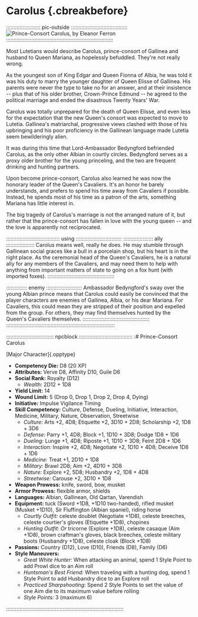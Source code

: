 # Carolus {.cbreakbefore}

::::::::::::::::::::::: pic-outside ::::::::::::::::::::::::::::::::::::::
![Prince-Consort Carolus, by Eleanor Ferron](assets/Portraits/Medium/prince-carolus.jpg "Prince-Consort Carolus, by Eleanor Ferron")
::::::::::::::::::::::::::::::::::::::::::::::::::::::::::::::::::::::::

Most Lutetians would describe Carolus, prince-consort of Gallinea and husband to 
Queen Mariana, as hopelessly befuddled. They're not really wrong. 

As the youngest son of King Edgar and Queen Fionna of Albia, he was told it was
his duty to marry the younger daughter of Queen Elisse of Gallinea. His parents
were never the type to take no for an answer, and at their insistence -- plus
that of his older brother, Crown-Prince Edmund -- he agreed to the political
marriage and ended the disastrous Twenty Years' War.

Carolus was totally unprepared for the death of Queen Elisse, and even less for
the expectation that the new Queen's consort was expected to move to Lutetia.
Gallinea's matriarchal, progressive views clashed with those of his upbringing
and his poor proficiency in the Gallinean language made Lutetia seem bewilderingly
alien.

It was during this time that Lord-Ambassador Bedyngford befriended Carolus, as the
only other Albian in courtly circles. Bedyngford serves as a proxy older brother
for the young princeling, and the two are frequent drinking and hunting partners.

Upon become prince-consort, Carolus also learned he was now the honorary
leader of the Queen's Cavaliers. It's an honor he barely understands, and prefers
to spend his time away from Cavaliers if possible. Instead, he spends most of his
time as a patron of the arts, something Mariana has little interest in.

The big tragedy of Carolus's marriage is not the arranged nature of it, but
rather that the prince-consort has fallen in love with the young queen -- and
the love is apparently not reciprocated.

:::::::::::::::::::::::::::::::::::: using :::::::::::::::::::::::::::::::
:::::::::::::::::::: ally :::::::::::::::::::
Carolus means well, really he does. He may stumble through
Gallinean social graces like a bull in a porcelain shop, but his
heart is in the right place. As the ceremonial head of the Queen's
Cavaliers, he is a natural ally for any members of the Cavaliers, and
may need them to help with anything from important matters of state
to going on a fox hunt (with imported foxes).
:::::::::::::::::::::::::::::::::::::::::::::

:::::::::::::: enemy ::::::::::::::::::::::::
Ambassador Bedyngford's sway over the young Albian prince
means that Carolus could easily be convinced that the player
characters are enemies of Gallinea, Albia, or his dear Mariana.
For Cavaliers, this could mean they are stripped of their
position and expelled from the group. For others, they may
find themselves hunted by the Queen's Cavaliers themselves.
:::::::::::::::::::::::::::::::::::::::::::::
:::::::::::::::::::::::::::::::::::::::::::::::::::::::::::::::::::::::::

:::::::::::::::::::::::::::::::: npcblock ::::::::::::::::::::::::::::::::::::
:# Prince-Consort Carolus


[Major Character]{.opptype}

- **Competency Die:** D8 (20 XP)
- **Attributes:** Verve D8, Affinity D10, Guile D6
- **Social Rank:** Royalty (D12)
  - *Wealth:* 2D12 + 1D8
- **Yield Limit:** 14
- **Wound Limit:** 5 (Drop 0, Drop 1, Drop 2, Drop 4, Dying)
- **Initiative:** 
    Impulse 
    Vigilance 
    Timing 
- **Skill Competency:** Culture, Defense, Dueling, Initiative, Interaction, Medicine, Military, Nature,
                        Observation, Streetwise
  - *Culture:*        Arts +2, 4D8; Etiquette +2, 3D10 + 2D8; Scholarship +2, 1D8 + 3D6
  - *Defense:*        Parry +1, 4D8; Block +1, 1D10 + 3D8; Dodge 1D8 + 1D6
  - *Dueling:*        Lunge +1, 4D8; Riposte +1, 1D10 + 3D8; Feint 2D8 + 1D6
  - *Interaction:*    Inspire +2, 4D8; Negotiate +2, 1D10 + 4D8; Deceive 1D8 + 1D6
  - *Medicine:*       Treat +1, 2D10 + 1D8
  - *Military:*       Brawl 2D8; Aim +2, 4D10 + 3D8
  - *Nature:*         Explore +2, 5D8; Husbandry +2, 1D8 + 4D8
  - *Streetwise:*     Carouse +2, 3D10 + 1D8
- **Weapon Prowess:** knife, sword, bow, musket
- **Armor Prowess:** flexible armor, shields
- **Languages:** Albian, Gallinean, Old Qartan, Varendish
- **Equipment:** tuck (Sword +1D8, +1D10 two-handed), rifled musket (Musket +1D10), Sir Fluffington (Albian spaniel), riding horse
    - *Courtly Outfit:* celeste doublet (Negotiate +1D8), celeste breeches, celeste courtier's gloves (Etiquette +1D8), chopines
    - *Hunting Outfit:* *Or* tricorne (Explore +1D8), celeste casaque (Aim +1D8), brown craftman's gloves, black breeches, celeste military boots (Husbandry +1D8), celeste cloak (Block +1D8)
- **Passions:** Country                (D12), Love                   (D10), Friends                 (D8), Family                  (D6)
- **Style Maneuvers:**
  - *Great White Hunter:* When attacking an animal, spend 1 Style Point to add Prowl dice to an Aim roll
  - *Huntsman's Best Friend:* When traveling with a hunting dog, spend 1 Style Point to add Husbandry dice to an Explore roll
  - *Practiced Sharpshooting:* Spend 2 Style Points to set the value of one Aim die to its maximum value before rolling
  - *Style Points:* 3 (maximum 6)

:::::::::::::::::::::::::::::::::::::::::::::::::::::::::::::::::::::::::::::::

